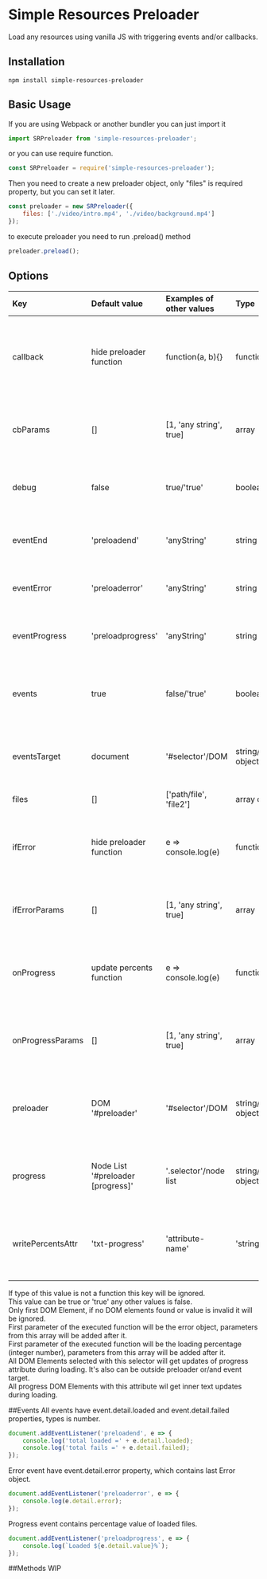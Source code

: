 # Simple Resources Preloader
Load any resources using vanilla JS with triggering events and/or callbacks.  

## Installation
``` 
npm install simple-resources-preloader
```

## Basic Usage
If you are using Webpack or another bundler you can just import it
``` javascript
import SRPreloader from 'simple-resources-preloader';
```
or you can use require function. 
``` javascript
const SRPreloader = require('simple-resources-preloader');
```
Then you need to create a new preloader object, only "files" is required property, but you can set it later.  
``` javascript
const preloader = new SRPreloader({
    files: ['./video/intro.mp4', './video/background.mp4']
});
```
to execute preloader you need to run .preload() method
``` javascript
preloader.preload();
```
## Options
| Key              | Default value                     | Examples of other values | Type                    | Description                                                               |
|:-----------------|:----------------------------------|:-------------------------|:------------------------|:--------------------------------------------------------------------------|
| callback         | hide preloader function           | function(a, b){}         | function/any            | This function will run after preload complete without errors  |
| cbParams         | []                                | [1, 'any string', true]  | array                   | Array of parameters for function stored in callback key                   |
| debug            | false                             | true/'true'              | boolean/string          | You can enable additional messages in console                 |
| eventEnd         | 'preloadend'                      | 'anyString'              | string                  | Event name that will be triggered on end of preloading                    |
| eventError       | 'preloaderror'                    | 'anyString'              | string                  | Event name that will be triggered on errors                               |
| eventProgress    | 'preloadprogress'                 | 'anyString'              | string                  | Event name that will be triggered on progress changes                     |
| events           | true                              | false/'true'             | boolean/string          | You can disable all events triggering with the plugin         |
| eventsTarget     | document                          | '#selector'/DOM          | string/DOM object       | All events will trigger on this DOM element or document       |
| files            | []                                | ['path/file', 'file2']   | array of stings         | Files list to preload                                                     |
| ifError          | hide preloader function           | e => console.log(e)      | function/any            | This function will run after preload complete with errors     |
| ifErrorParams    | []                                | [1, 'any string', true]  | array                   | Array of parameters for function stored in ifError key        |
| onProgress       | update percents function          | e => console.log(e)      | function/any            | this function will be executed on every percents change       |
| onProgressParams | []                                | [1, 'any string', true]  | array                   | Array of parameters for function stored in onProgress key     |
| preloader        | DOM '#preloader'                  | '#selector'/DOM          | string/DOM object       | Hide this DOM element after preload with default functions    |
| progress         | Node List '#preloader [progress]' | '.selector'/node list    | string/NodeList object  | This DOM elements will receive updates of progress attribute  |
| writePercentsAttr| 'txt-progress'                    | 'attribute-name'         | 'string'                | Progress elements with this attribute will get updates of text|

 If type of this value is not a function this key will be ignored.<br>
 This value can be true or 'true' any other values is false.<br>
 Only first DOM Element, if no DOM elements found or value is invalid it will be ignored.<br>
 First parameter of the executed function will be the error object, parameters from this array will be added after it.<br>
 First parameter of the executed function will be the loading percentage (integer number), parameters from this array will be added after it.<br>
 All DOM Elements selected with this selector will get updates of progress attribute during loading. It's also can be outside preloader or/and event target.<br>
 All progress DOM Elements with this attribute wil get inner text updates during loading.<br>


##Events
All events have event.detail.loaded and event.detail.failed properties, types is number.
``` javascript
document.addEventListener('preloadend', e => {
    console.log('total loaded =' + e.detail.loaded); 
    console.log('total fails =' + e.detail.failed); 
});
```

Error event have event.detail.error property, which contains last Error object.
``` javascript
document.addEventListener('preloaderror', e => {
    console.log(e.detail.error); 
});
```

Progress event contains percentage value of loaded files.
``` javascript
document.addEventListener('preloadprogress', e => {
    console.log(`Loaded ${e.detail.value}%`); 
});
```
##Methods
WIP